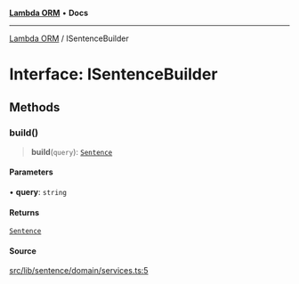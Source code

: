 [**Lambda ORM**](../README.md) • **Docs**

***

[Lambda ORM](../README.md) / ISentenceBuilder

# Interface: ISentenceBuilder

## Methods

### build()

> **build**(`query`): [`Sentence`](../classes/Sentence.md)

#### Parameters

• **query**: `string`

#### Returns

[`Sentence`](../classes/Sentence.md)

#### Source

[src/lib/sentence/domain/services.ts:5](https://github.com/lambda-orm/lambdaorm-base/blob/a635589f3d58a8022cbddf078d76ce5a7a0b2137/src/lib/sentence/domain/services.ts#L5)
